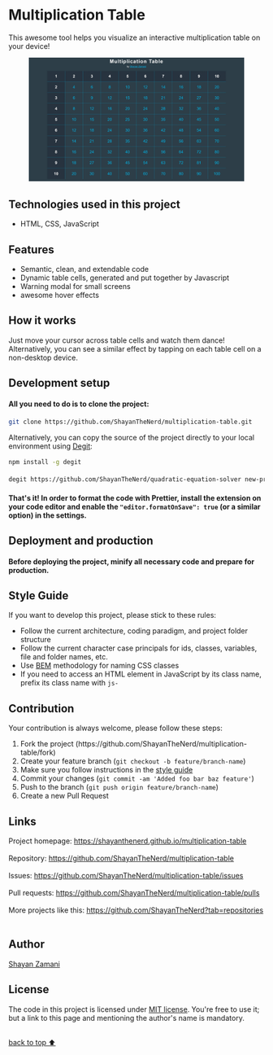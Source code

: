 # Multiplication Table

This awesome tool helps you visualize an interactive multiplication table on your device!

<figure>
  <img src="https://github.com/ShayanTheNerd/multiplication-table/blob/main/og-img.webp" />
</figure>

## Technologies used in this project

<ul>
  <li>HTML, CSS, JavaScript</li>
</ul>

## Features

<ul>
  <li>Semantic, clean, and extendable code</li>
  <li>Dynamic table cells, generated and put together by Javascript</li>
  <li>Warning modal for small screens</li>
  <li>awesome hover effects</li>
</ul>

## How it works

Just move your cursor across table cells and watch them dance! Alternatively, you can see a similar effect by tapping on each table cell on a non-desktop device.

## Development setup

#### All you need to do is to clone the project:

```sh
git clone https://github.com/ShayanTheNerd/multiplication-table.git
```

Alternatively, you can copy the source of the project directly to your local environment using <a href="https://github.com/Rich-Harris/degit">Degit</a>:

```sh
npm install -g degit

degit https://github.com/ShayanTheNerd/quadratic-equation-solver new-project-folder
```

#### That's it! In order to format the code with Prettier, install the extension on your code editor and enable the `"editor.formatOnSave": true` (or a similar option) in the settings.

## Deployment and production

#### Before deploying the project, minify all necessary code and prepare for production.

## Style Guide

If you want to develop this project, please stick to these rules:

<ul>
  <li>Follow the current architecture, coding paradigm, and project folder structure</li>
  <li>Follow the current character case principals for ids, classes, variables, file and folder names, etc.</li>
  <li>Use <a href="https://getbem.com">BEM</a> methodology for naming CSS classes</li>
  <li>If you need to access an HTML element in JavaScript by its class name, prefix its class name with <code>js-</code></li>
</ul>

## Contribution

Your contribution is always welcome, please follow these steps:

<ol>
  <li>Fork the project (https://github.com/ShayanTheNerd/multiplication-table/fork)</li>
  <li>Create your feature branch (<code>git checkout -b feature/branch-name</code>)</li>
  <li>Make sure you follow instructions in the <a href="https://github.com/ShayanTheNerd/multiplication-table#style-guide">style guide</a></li>
  <li>Commit your changes (<code>git commit -am 'Added foo bar baz feature'</code>)</li>
  <li>Push to the branch (<code>git push origin feature/branch-name</code>)</li>
  <li>Create a new Pull Request</li>
</ol>

## Links

Project homepage: https://shayanthenerd.github.io/multiplication-table <br /><br />
Repository: https://github.com/ShayanTheNerd/multiplication-table <br /><br />
Issues: https://github.com/ShayanTheNerd/multiplication-table/issues <br /><br />
Pull requests: https://github.com/ShayanTheNerd/multiplication-table/pulls <br /><br />
More projects like this: https://github.com/ShayanTheNerd?tab=repositories <br /><br />

## Author

<a href="https://shayan-zamani.me">Shayan Zamani</a>

## License

The code in this project is licensed under <a href="https://github.com/ShayanTheNerd/multiplication-table/blob/main/LICENSE.MD">MIT license</a>. You're free to use it; but a link to this page and mentioning the author's name is mandatory.

<br />
<a href="https://github.com/ShayanTheNerd/multiplication-table#readme">back to top ⬆️</a>
